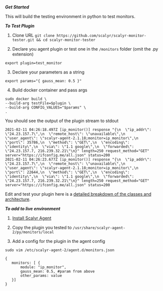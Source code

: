 ***Get Started***

This will build the testing environment in python to test monitors. 


***To Test Plugin***
1. Clone URL 
``git clone https://github.com/scalyr/scalyr-monitor-tester.git && cd scalyr-monitor-tester``


2. Declare you agent plugin or test one in the `/monitors` folder (omit the .py extension)

```
export plugin=test_monitor
```

3. Declare your parameters as a string

```
export params="{ gauss_mean: 0.5 }"
```

4. Build docker container and pass args

```
sudo docker build \
--build-arg testFile=$plugin \
--build-arg CONFIG_VALUES="$params" \
.
```

You should see the output of the plugin stream to stdout

```
2021-02-11 04:26:18.497Z [ip_monitor()] response "{\n  \"ip_addr\": \"24.23.157.7\",\n  \"remote_host\": \"unavailable\",\n  \"user_agent\": \"scalyr-agent-2.1.18;monitor=ip_monitor\",\n  \"port\": 35786,\n  \"method\": \"GET\",\n  \"encoding\": \"identity\",\n  \"via\": \"1.1 google\",\n  \"forwarded\": \"24.23.157.7, 216.239.32.21\"\n}" length=250 request_method="GET" server="https://ifconfig.me/all.json" status=200
2021-02-11 04:26:23.677Z [ip_monitor()] response "{\n  \"ip_addr\": \"24.23.157.7\",\n  \"remote_host\": \"unavailable\",\n  \"user_agent\": \"scalyr-agent-2.1.18;monitor=ip_monitor\",\n  \"port\": 22644,\n  \"method\": \"GET\",\n  \"encoding\": \"identity\",\n  \"via\": \"1.1 google\",\n  \"forwarded\": \"24.23.157.7, 216.239.32.21\"\n}" length=250 request_method="GET" server="https://ifconfig.me/all.json" status=200
```

Edit and test your plugin here is a [detailed breakdown of the classes and architecture](https://app.scalyr.com/help/creating-a-monitor-plugin#defining-plugin). 

***To add to live environment***

1. [Install Scalyr Agent](https://app.scalyr.com/help/install-agent-linux-quick-start-2)

2. Copy the plugin you tested to `/usr/share/scalyr-agent-2/py/monitors/local`

3. Add a config for the plugin in the agent config 

```sudo vim /etc/scalyr-agent-2/agent.d/monitors.json```


```
{
   monitors: [ {
       module: "ip_monitor",
       gauss_mean: 0.5, #param from above
       other_params: value
   }]
}
```
